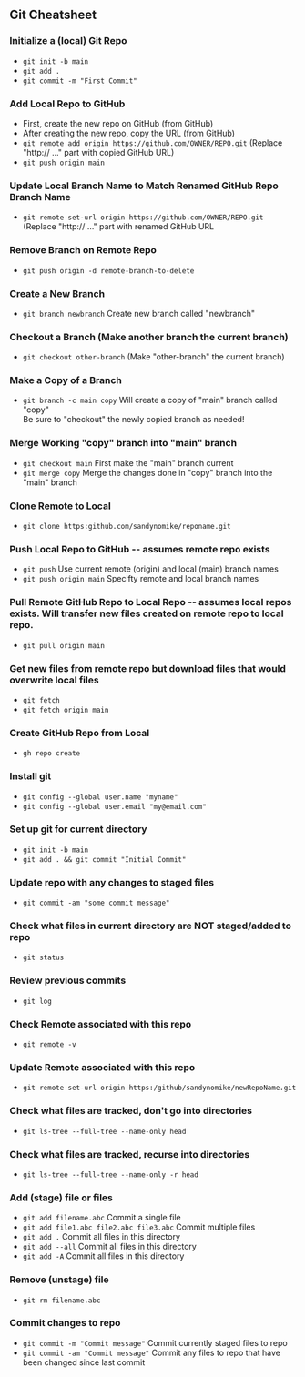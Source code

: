 ## Git Cheatsheet

### Initialize a (local) Git Repo
* ```git init -b main```
* ```git add .```
* ```git commit -m "First Commit"```

### Add Local Repo to GitHub
* First, create the new repo on GitHub (from GitHub)
* After creating the new repo, copy the URL (from GitHub)
* ```git remote add origin https://github.com/OWNER/REPO.git``` (Replace "http:// ..." part with copied GitHub URL)
* ```git push origin main```

### Update Local Branch Name to Match Renamed GitHub Repo Branch Name
* ```git remote set-url origin https://github.com/OWNER/REPO.git``` (Replace "http:// ..." part with renamed GitHub URL
  
### Remove Branch on Remote Repo
* ```git push origin -d remote-branch-to-delete```

### Create a New Branch
* ```git branch newbranch``` Create new branch called "newbranch"

### Checkout a Branch (Make another branch the current branch)
* ```git checkout other-branch``` (Make "other-branch" the current branch)

### Make a Copy of a Branch
* ```git branch -c main copy``` Will create a copy of "main" branch called "copy"<br>
Be sure to "checkout" the newly copied branch as needed!

### Merge Working "copy" branch into "main" branch
* ```git checkout main``` First make the "main" branch current
* ```git merge copy``` Merge the changes done in "copy" branch into the "main" branch

### Clone Remote to Local
* ```git clone https:github.com/sandynomike/reponame.git```

### Push Local Repo to GitHub -- assumes remote repo exists
* ```git push``` Use current remote (origin) and local (main) branch names
* ```git push origin main``` Specifty remote and local branch names

### Pull Remote GitHub Repo to Local Repo -- assumes local repos exists. Will transfer new files created on remote repo to local repo.
* ```git pull origin main```

### Get new files from remote repo but download files that would overwrite local files
* ```git fetch```
* ```git fetch origin main```

### Create GitHub Repo from Local
* ```gh repo create```

### Install git
* ```git config --global user.name "myname"```
* ```git config --global user.email "my@email.com"```

### Set up git for current directory
* ```git init -b main```
* ```git add . && git commit "Initial Commit"```

### Update repo with any changes to staged files
* ```git commit -am "some commit message"```

### Check what files in current directory are NOT staged/added to repo
* ```git status```

### Review previous commits
* ```git log```

### Check Remote associated with this repo
* ```git remote -v```

### Update Remote associated with this repo
* ```git remote set-url origin https:/github/sandynomike/newRepoName.git```

### Check what files are tracked, don't go into directories
* ```git ls-tree --full-tree --name-only head```

### Check what files are tracked, recurse into directories
* ```git ls-tree --full-tree --name-only -r head```

### Add (stage) file or files
* ```git add filename.abc``` Commit a single file
* ```git add file1.abc file2.abc file3.abc``` Commit multiple files
* ```git add .``` Commit all files in this directory
* ```git add --all``` Commit all files in this directory
* ```git add -A``` Commit all files in this directory

### Remove (unstage) file
* ```git rm filename.abc```

### Commit changes to repo<br>
* ```git commit -m "Commit message"``` Commit currently staged files to repo
* ```git commit -am "Commit message"``` Commit any files to repo that have been changed since last commit
